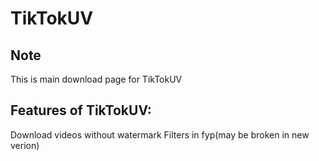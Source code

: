 # TikTokUV
## Note
This is main download page for TikTokUV
## Features of TikTokUV:
Download videos without watermark
Filters in fyp(may be broken in new verion)
